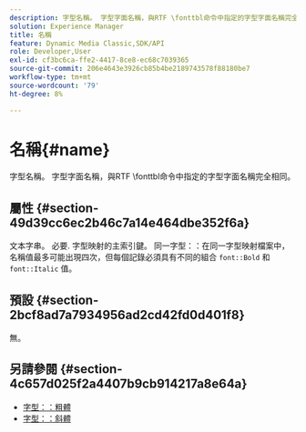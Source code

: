 ```yaml
---
description: 字型名稱。 字型字面名稱，與RTF \fonttbl命令中指定的字型字面名稱完全相同。
solution: Experience Manager
title: 名稱
feature: Dynamic Media Classic,SDK/API
role: Developer,User
exl-id: cf3bc6ca-ffe2-4417-8ce8-ec68c7039365
source-git-commit: 206e4643e3926cb85b4be2189743578f88180be7
workflow-type: tm+mt
source-wordcount: '79'
ht-degree: 8%

---
```


# 名稱{#name}

字型名稱。 字型字面名稱，與RTF \fonttbl命令中指定的字型字面名稱完全相同。

## 屬性 {#section-49d39cc6ec2b46c7a14e464dbe352f6a}

文本字串。 必要. 字型映射的主索引鍵。 同一字型：：在同一字型映射檔案中，名稱值最多可能出現四次，但每個記錄必須具有不同的組合 `font::Bold` 和 `font::Italic` 值。

## 預設 {#section-2bcf8ad7a7934956ad2cd42fd0d401f8}

無。

## 另請參閱 {#section-4c657d025f2a4407b9cb914217a8e64a}

* [字型：：粗體](r-bold-font.md#reference_F7B017EF67574A29ABFC3954AB64159C)
* [字型：：斜體](r-italic-font.md#reference_DC04A532B34A41AF81B0B9644ACFAAD6)
